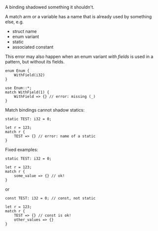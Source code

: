 A binding shadowed something it shouldn't.

A match arm or a variable has a name that is already used by
something else, e.g.

* struct name
* enum variant
* static
* associated constant

This error may also happen when an enum variant *with fields* is used
in a pattern, but without its fields.

```compile_fail
enum Enum {
    WithField(i32)
}

use Enum::*;
match WithField(1) {
    WithField => {} // error: missing (_)
}
```

Match bindings cannot shadow statics:

```compile_fail,E0530
static TEST: i32 = 0;

let r = 123;
match r {
    TEST => {} // error: name of a static
}
```

Fixed examples:

```
static TEST: i32 = 0;

let r = 123;
match r {
    some_value => {} // ok!
}
```

or

```
const TEST: i32 = 0; // const, not static

let r = 123;
match r {
    TEST => {} // const is ok!
    other_values => {}
}
```

